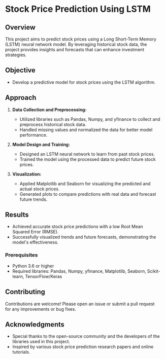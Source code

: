 # Stock Price Prediction Using LSTM

## Overview

This project aims to predict stock prices using a Long Short-Term Memory (LSTM) neural network model. By leveraging historical stock data, the project provides insights and forecasts that can enhance investment strategies.

## Objective

- Develop a predictive model for stock prices using the LSTM algorithm.

## Approach

1. **Data Collection and Preprocessing:**
   - Utilized libraries such as Pandas, Numpy, and yfinance to collect and preprocess historical stock data.
   - Handled missing values and normalized the data for better model performance.

2. **Model Design and Training:**
   - Designed an LSTM neural network to learn from past stock prices.
   - Trained the model using the processed data to predict future stock prices.

3. **Visualization:**
   - Applied Matplotlib and Seaborn for visualizing the predicted and actual stock prices.
   - Generated plots to compare predictions with real data and forecast future trends.

## Results

- Achieved accurate stock price predictions with a low Root Mean Squared Error (RMSE).
- Successfully visualized trends and future forecasts, demonstrating the model's effectiveness.

### Prerequisites

- Python 3.6 or higher
- Required libraries: Pandas, Numpy, yfinance, Matplotlib, Seaborn, Scikit-learn, TensorFlow/Keras

## Contributing

Contributions are welcome! Please open an issue or submit a pull request for any improvements or bug fixes.

## Acknowledgments

- Special thanks to the open-source community and the developers of the libraries used in this project.
- Inspired by various stock price prediction research papers and online tutorials.
